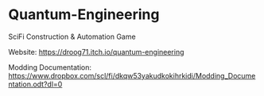 # Quantum-Engineering
SciFi Construction &amp; Automation Game

Website:
https://droog71.itch.io/quantum-engineering

Modding Documentation:
https://www.dropbox.com/scl/fi/dkqw53yakudkokihrkidi/Modding_Documentation.odt?dl=0
